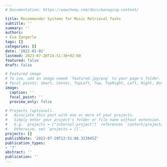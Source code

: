```yaml
---
# Documentation: https://wowchemy.com/docs/managing-content/

title: Recommender Systems for Music Retrieval Tasks
subtitle: ''
summary: ''
authors:
- Eva Zangerle
tags: []
categories: []
date: '2022-01-01'
lastmod: 2023-07-20T14:51:30+02:00
featured: false
draft: false

# Featured image
# To use, add an image named `featured.jpg/png` to your page's folder.
# Focal points: Smart, Center, TopLeft, Top, TopRight, Left, Right, BottomLeft, Bottom, BottomRight.
image:
  caption: ''
  focal_point: ''
  preview_only: false

# Projects (optional).
#   Associate this post with one or more of your projects.
#   Simply enter your project's folder or file name without extension.
#   E.g. `projects = ["internal-project"]` references `content/project/deep-learning/index.md`.
#   Otherwise, set `projects = []`.
projects: []
publishDate: '2023-07-20T12:51:08.323945Z'
publication_types:
- '7'
abstract: ''
publication: ''
---
```

